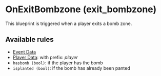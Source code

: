 # OnExitBombzone (exit_bombzone)

This blueprint is triggered when a player exits a bomb zone.

## Available rules

- [Event Data](../rules/GlobalEventData.md)
- [Player Data](../rules/GlobalPlayerData.md): with prefix: *player*
- `hasbomb (bool)`: if the player has the bomb
- `isplanted (bool)`: if the bomb has already been panted
